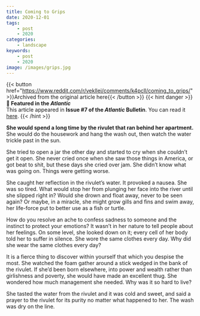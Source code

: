 ```yaml
---
title: Coming to Grips
date: 2020-12-01
tags:
    - post
    - 2020
categories:
    - landscape
keywords:
    - post
    - 2020
image: /images/grips.jpg
---
```

{{< button href="https://www.reddit.com/r/vekllei/comments/k4pcll/coming_to_grips/" >}}Archived from the original article here{{< /button >}}
{{< hint danger >}}
**🌼 Featured in the *Atlantic***  
This article appeared in **Issue #7 of the *Atlantic* Bulletin**. You can read it [here](/docs/newsdesk/bulletin/2020/7).
{{< /hint >}}

**She would spend a long time by the rivulet that ran behind her apartment.** She would do the housework and hang the wash out, then watch the water trickle past in the sun.

She tried to open a jar the other day and started to cry when she couldn’t get it open. She never cried once when she saw those things in America, or got beat to shit, but these days she cried over jam. She didn’t know what was going on. Things were getting worse.

She caught her reflection in the rivulet’s water. It provoked a nausea. She was so tired. What would stop her from plunging her face into the river until she slipped right in? Would she drown and float away, never to be seen again? Or maybe, in a miracle, she might grow gills and fins and swim away, her life-force put to better use as a fish or turtle.

How do you resolve an ache to confess sadness to someone and the instinct to protect your emotions? It wasn’t in her nature to tell people about her feelings. On some level, she looked down on it; every cell of her body told her to suffer in silence. She wore the same clothes every day. Why did she wear the same clothes every day?

It is a fierce thing to discover within yourself that which you despise the most. She watched the foam gather around a stick wedged in the bank of the rivulet. If she’d been born elsewhere, into power and wealth rather than girlishness and poverty, she would have made an excellent thug. She wondered how much management she needed. Why was it so hard to live?

She tasted the water from the rivulet and it was cold and sweet, and said a prayer to the rivulet for its purity no matter what happened to her. The wash was dry on the line.
